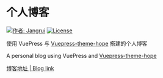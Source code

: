 # 个人博客

[![作者: Jangrui](https://img.shields.io/badge/作者-Jangrui-blue.svg?style=for-the-badge)](https://jangrui.com)
[![License](https://img.shields.io/github/license/jangrui/jangrui.github.io?style=for-the-badge)](https://github.com/jangrui/jangrui.github.io/blob/master/LICENSE)

使用 VuePress 与 [Vuepress-theme-hope](https://github.com/Mister-Hope/vuepress-theme-hope) 搭建的个人博客

A personal blog using VuePress and [Vuepress-theme-hope](https://github.com/Mister-Hope/vuepress-theme-hope)

[博客地址 | Blog link](https://jangrui.com)
